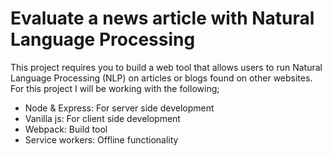 # Evaluate a news article with Natural Language Processing
This project requires you to build a web tool that allows users to run Natural Language Processing (NLP) on articles or blogs found on other websites. For this project I will be working with the following;

* Node & Express: For server side development
* Vanilla js: For client side development
* Webpack: Build tool
* Service workers: Offline functionality